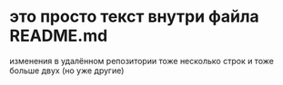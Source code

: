 # это просто текст внутри файла README.md
изменения в удалённом репозитории
тоже несколько строк
и тоже больше двух (но уже другие)
